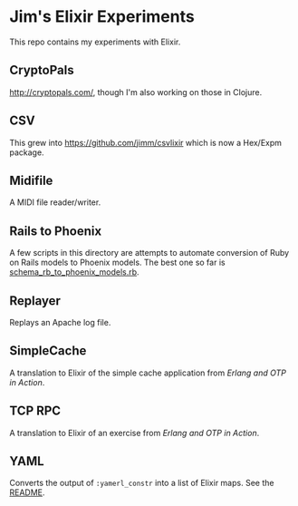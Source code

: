 # Jim's Elixir Experiments

This repo contains my experiments with Elixir.

## CryptoPals

http://cryptopals.com/, though I'm also working on those in Clojure.

## CSV

This grew into https://github.com/jimm/csvlixir which is now a Hex/Expm
package.

## Midifile

A MIDI file reader/writer.

## Rails to Phoenix

A few scripts in this directory are attempts to automate conversion of Ruby
on Rails models to Phoenix models. The best one so far is
[schema_rb_to_phoenix_models.rb](file:schema_rb_to_phoenix_models.rb).

## Replayer

Replays an Apache log file.

## SimpleCache

A translation to Elixir of the simple cache application from _Erlang and OTP
in Action_.

## TCP RPC

A translation to Elixir of an exercise from _Erlang and OTP in Action_.

## YAML

Converts the output of `:yamerl_constr` into a list of Elixir maps.
See the [README](yaml/README.md).
